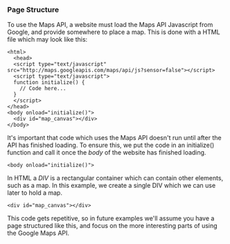### Page Structure

To use the Maps API, a website must load the Maps API Javascript from Google, and provide somewhere to place a map. This is done with a HTML file which may look like this:

    <html> 
      <head>
      <script type="text/javascript" src="http://maps.googleapis.com/maps/api/js?sensor=false"></script> 
      <script type="text/javascript">
      function initialize() {
        // Code here...
      }
      </script>  
    </head> 
    <body onload="initialize()"> 
      <div id="map_canvas"></div> 
    </body> 
  </html> 
 
It's important that code which uses the Maps API doesn't run until after the API has finished loading. To ensure this, we put the code in an initialize() function and call it once the *body* of the website has finished loading.

    <body onload="initialize()">

In HTML a *DIV* is a rectangular container which can contain other elements, such as a map. In this example, we create a single DIV which we can use later to hold a map. 

    <div id="map_canvas"></div> 

This code gets repetitive, so in future examples we'll assume you have a page structured like this, and focus on the more interesting parts of using the Google Maps API.
